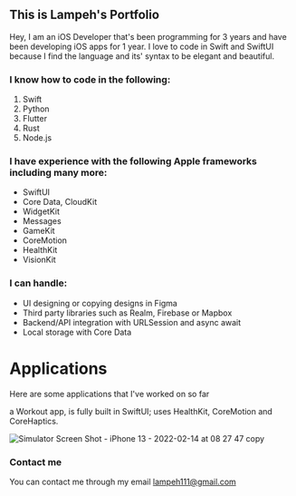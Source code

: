 ## This is Lampeh's Portfolio

Hey, I am an iOS Developer that's been programming for 3 years and have been developing iOS apps for 1 year. I love to code in Swift and SwiftUI because I find the language and its' syntax to be elegant and beautiful.



### I know how to code in the following:
1. Swift
2. Python
3. Flutter
4. Rust
5. Node.js



### I have experience with the following Apple frameworks including many more:
- SwiftUI
- Core Data, CloudKit
- WidgetKit
- Messages
- GameKit
- CoreMotion
- HealthKit
- VisionKit



### I can handle:
- UI designing or copying designs in Figma
- Third party libraries such as Realm, Firebase or Mapbox
- Backend/API integration with URLSession and async await
- Local storage with Core Data



# Applications

Here are some applications that I've worked on so far


a Workout app, is fully built in SwiftUI; uses HealthKit, CoreMotion and CoreHaptics.

![Simulator Screen Shot - iPhone 13 - 2022-02-14 at 08 27 47 copy](https://user-images.githubusercontent.com/54481133/153805510-00db4079-3f89-4508-adc4-a05ea916b4be.png)




### Contact me

You can contact me through my email
lampeh111@gmail.com
